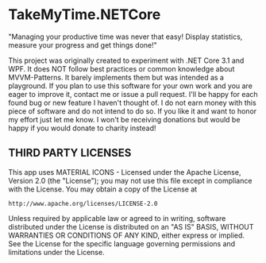 # TakeMyTime.NETCore

"Managing your productive time was never that easy! Display statistics, measure your progress and get things done!"

This project was originally created to experiment with .NET Core 3.1 and WPF. It does NOT follow best practices or common knowledge about MVVM-Patterns. It barely implements them but was intended as a playground. If you plan to use this software for your own work and you are eager to improve it, contact me or issue a pull request. I'll be happy for each found bug or new feature I haven't thought of. I do not earn money with this piece of software and do not intend to do so. If you like it and want to honor my effort just let me know. I won't be receiving donations but would be happy if you would donate to charity instead!


## THIRD PARTY LICENSES

This app uses MATERIAL ICONS - Licensed under the Apache License, Version 2.0 (the "License");
you may not use this file except in compliance with the License.
You may obtain a copy of the License at

    http://www.apache.org/licenses/LICENSE-2.0

Unless required by applicable law or agreed to in writing, software
distributed under the License is distributed on an "AS IS" BASIS,
WITHOUT WARRANTIES OR CONDITIONS OF ANY KIND, either express or implied.
See the License for the specific language governing permissions and
limitations under the License.
